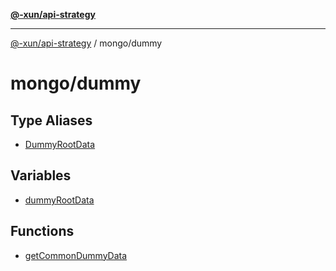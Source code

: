 [**@-xun/api-strategy**](../../README.md)

***

[@-xun/api-strategy](../../README.md) / mongo/dummy

# mongo/dummy

## Type Aliases

- [DummyRootData](type-aliases/DummyRootData.md)

## Variables

- [dummyRootData](variables/dummyRootData.md)

## Functions

- [getCommonDummyData](functions/getCommonDummyData.md)
